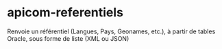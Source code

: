 # apicom-referentiels
Renvoie un référentiel (Langues, Pays, Geonames, etc.), à partir de tables Oracle, sous forme de liste (XML ou JSON)
